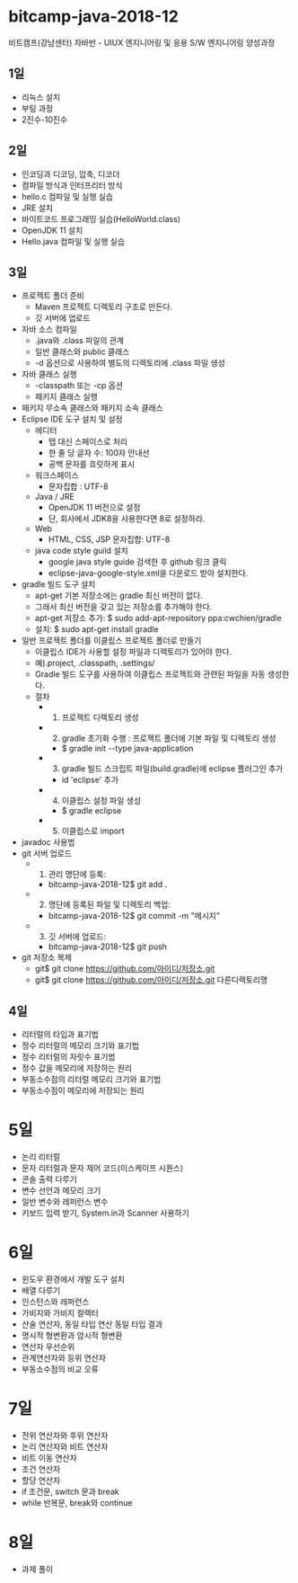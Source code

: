 # bitcamp-java-2018-12
비트캠프(강남센터) 자바반 - UIUX 엔지니어링 및 응용 S/W 엔지니어링 양성과정

## 1일
- 리눅스 설치
- 부팅 과정
- 2진수-10진수

## 2일
- 인코딩과 디코딩, 압축, 디코더
- 컴파일 방식과 인터프리터 방식
- hello.c 컴파일 및 실행 실습
- JRE 설치
- 바이트코드 프로그래밍 실습(HelloWorld.class)
- OpenJDK 11 설치
- Hello.java 컴파일 및 실행 실습

## 3일
- 프로젝트 폴더 준비
    - Maven 프로젝트 디렉토리 구조로 만든다.
    - 깃 서버에 업로드
- 자바 소스 컴파일
    - .java와 .class 파일의 관계
    - 일반 클래스와 public 클래스
    - -d 옵션으로 사용하여 별도의 디렉토리에 .class 파일 생성
- 자바 클래스 실행
    - -classpath 또는 -cp 옵션 
    - 패키지 클래스 실행 
- 패키지 무소속 클래스와 패키지 소속 클래스 
- Eclipse IDE 도구 설치 및 설정
    - 에디터
        - 탭 대신 스페이스로 처리
        - 한 줄 당 글자 수: 100자 안내선  
        - 공백 문자를 흐릿하게 표시
    - 워크스페이스 
        - 문자집합 : UTF-8
    - Java / JRE 
        - OpenJDK 11 버전으로 설정
        - 단, 회사에서 JDK8을 사용한다면 8로 설정하라.
    - Web
        - HTML, CSS, JSP 문자집합: UTF-8 
    - java code style guild 설치
        - google java style guide 검색한 후 github 링크 클릭
        - eclipse-java-google-style.xml을 다운로드 받아 설치한다.
- gradle 빌드 도구 설치
    - apt-get 기본 저장소에는 gradle 최신 버전이 없다.
    - 그래서 최신 버전을 갖고 있는 저장소를 추가해야 한다.
    - apt-get 저장소 추가: $ sudo add-apt-repository ppa:cwchien/gradle
    - 설치: $ sudo apt-get install gradle
- 일반 프로젝트 폴더를 이클립스 프로젝트 폴더로 만들기
    - 이클립스 IDE가 사용할 설정 파일과 디렉토리가 있어야 한다.
    - 예).project, .classpath, .settings/
    - Gradle 빌드 도구를 사용하여 이클립스 프로젝트와 관련된 파일을 자동 생성한다.
    - 절차
        - 1) 프로젝트 디렉토리 생성
        - 2) gradle 초기화 수행 : 프로젝트 폴더에 기본 파일 및 디렉토리 생성
            - $ gradle init --type java-application
        - 3) gradle 빌드 스크립트 파일(build.gradle)에 eclipse 플러그인 추가 
            - id 'eclipse' 추가
        - 4) 이클립스 설정 파일 생성
            - $ gradle eclipse
        - 5) 이클립스로 import 
- javadoc 사용법
- git 서버 업로드
    - 1) 관리 명단에 등록: 
        - bitcamp-java-2018-12$ git add .
    - 2) 명단에 등록된 파일 및 디렉토리 백업: 
        - bitcamp-java-2018-12$ git commit -m "메시지"
    - 3) 깃 서버에 업로드: 
        - bitcamp-java-2018-12$ git push 
- git 저장소 복제
    - git$ git clone https://github.com/아이디/저장소.git
    - git$ git clone https://github.com/아이디/저장소.git 다른디렉토리명

## 4일 
- 리터럴의 타입과 표기법
- 정수 리터럴의 메모리 크기와 표기법
- 정수 리터럴의 자릿수 표기법
- 정수 값을 메모리에 저장하는 원리
- 부동소수점의 리터럴 메모리 크기와 표기법
- 부동소수점이 메모리에 저장되는 원리

# 5일
- 논리 리터럴 
- 문자 리터럴과 문자 제어 코드(이스케이프 시퀀스)
- 콘솔 출력 다루기
- 변수 선언과 메모리 크기
- 일반 변수와 레퍼런스 변수
- 키보드 입력 받기, System.in과 Scanner 사용하기

# 6일 
- 윈도우 환경에서 개발 도구 설치 
- 배열 다루기
- 인스턴스와 레퍼런스
- 가비지와 가비지 컬렉터
- 산술 연산자, 동일 타입 연산 동일 타입 결과
- 명시적 형변환과 암시적 형변환
- 연산자 우선순위
- 관계연산자와 등위 연산자
- 부동소수점의 비교 오류

# 7일
- 전위 연산자와 후위 연산자
- 논리 연산자와 비트 연산자
- 비트 이동 연산자
- 조건 연산자
- 할당 연산자
- if 조건문, switch 문과 break
- while 반복문, break와 continue
 
# 8일 
- 과제 풀이
